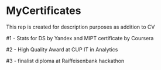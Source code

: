 # MyCertificates
This rep is created for description purposes as addition to CV

#1 - Stats for DS by Yandex and MIPT certificate by Coursera

#2 - High Quality Award at CUP IT in Analytics

#3 - finalist diploma at Raiffeisenbank hackathon
